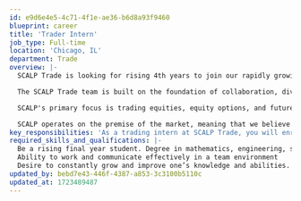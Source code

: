 ```yaml
---
id: e9d6e4e5-4c71-4f1e-ae36-b6d8a93f9460
blueprint: career
title: 'Trader Intern'
job_type: Full-time
location: 'Chicago, IL'
department: Trade
overview: |-
  SCALP Trade is looking for rising 4th years to join our rapidly growing trading team in Chicago. We are hiring smart, competitive, and highly analytical individuals. The ideal candidate would have strong accomplishments in areas outside of trading, yet come in with an open mind and a passion for financial markets. We’re looking for someone who not only has great ideas, but can execute and turn those ideas into tangible results.

  The SCALP Trade team is built on the foundation of collaboration, diversity and innovation. We value critical thinkers, who are adapt at deep problem solving, and can endure a fast paced environment. We embrace individuals with grit, self-motivation, and those with the desire to experience and tackle the most difficult obstacles.

  SCALP's primary focus is trading equities, equity options, and futures. We aim to better the market through tighter spreads, and providing liquidity to all market participants.

  SCALP operates on the premise of the market, meaning that we believe in the creation of jobs, and capital formation through a well regulated capital market structure. This belief helps to drive our design, implementation and execution of our trading decisions.
key_responsibilities: 'As a trading intern at SCALP Trade, you will enroll in an 8 week program where you will learn all of the fundamentals of options theory in the classroom while getting live trading experience on the desk. In addition, you will be assigned real world projects to work on in tandem with full-time traders to develop new and optimize existing trading strategies. This internship is a fully immersive program.'
required_skills_and_qualifications: |-
  Be a rising final year student. Degree in mathematics, engineering, statistics, economics, finance or other relevant fields. Experience in strategic games/competitive activities or high level of skill in other pursuits. Demonstrated interest in trading and/or equity markets. Strong quantitative, analytical, and logical reasoning skills. Entrepreneurial mindset with a willingness to solve complex problems. Coding background. Specifically: Python, C#, C++ or SQL.
  Ability to work and communicate effectively in a team environment
  Desire to constantly grow and improve one’s knowledge and abilities.
updated_by: bebd7e43-446f-4387-a853-3c3100b5110c
updated_at: 1723489487
---
```

